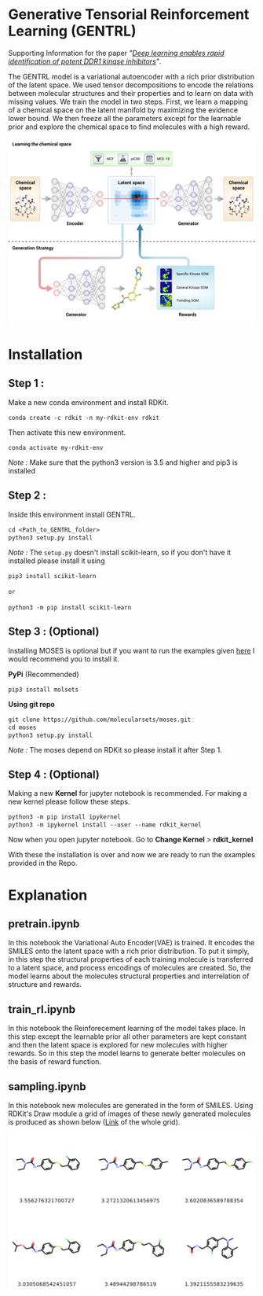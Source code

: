 # Generative Tensorial Reinforcement Learning (GENTRL) 
Supporting Information for the paper _"[Deep learning enables rapid identification of potent DDR1 kinase inhibitors](https://www.nature.com/articles/s41587-019-0224-x)"_.

The GENTRL model is a variational autoencoder with a rich prior distribution of the latent space. We used tensor decompositions to encode the relations between molecular structures and their properties and to learn on data with missing values. We train the model in two steps. First, we learn a mapping of a chemical space on the latent manifold by maximizing the evidence lower bound. We then freeze all the parameters except for the learnable prior and explore the chemical space to find molecules with a high reward.

![GENTRL](images/gentrl.png)

# Installation

## Step 1 :
Make a new conda environment and install RDKit.
```
conda create -c rdkit -n my-rdkit-env rdkit
```
Then activate this new environment.
```
conda activate my-rdkit-env
```
*Note :*  Make sure that the python3 version is 3.5 and higher and pip3 is installed

## Step 2 :
Inside this environment install GENTRL.
```
cd <Path_to_GENTRL_folder>
python3 setup.py install
```
*Note :* The `setup.py` doesn't install scikit-learn, so if you don't have it installed please install it using 
```
pip3 install scikit-learn

or

python3 -m pip install scikit-learn
```

## Step 3 : (Optional)
Installing MOSES is optional but if you want to run the examples given [here](https://github.com/Bibyutatsu/GENTRL/tree/master/examples) I would recommend you to install it.

**PyPi** (Recommended)
```
pip3 install molsets
```

**Using git repo**
```
git clone https://github.com/molecularsets/moses.git
cd moses
python3 setup.py install
```
*Note :* The moses depend on RDKit so please install it after Step 1.

## Step 4 : (Optional)
Making a new **Kernel** for jupyter notebook is recommended. For making a new kernel please follow these steps.
```
python3 -m pip install ipykernel
python3 -m ipykernel install --user --name rdkit_kernel
```
Now when you open jupyter notebook. Go to **Change Kernel** > **rdkit_kernel**

With these the installation is over and now we are ready to run the examples provided in the Repo.

# Explanation

## pretrain.ipynb
In this notebook the Variational Auto Encoder(VAE) is trained. It encodes the SMILES onto the latent space with a rich prior distribution. To put it simply, in this step the structural properties of each training molecule is transferred to a latent space, and process encodings of molecules are created. So, the model learns about the molecules structural properties and interrelation of structure and rewards.


## train_rl.ipynb
In this notebook the Reinforecement learning of the model takes place. In this step except the learnable prior all other parameters are kept constant and then the latent space is explored for new molecules with higher rewards. So in this step the model learns to generate better molecules on the basis of reward function.

## sampling.ipynb
In this notebook new molecules are generated in the form of SMILES. Using RDKit's Draw module a grid of images of these newly generated molecules is produced as shown below ([Link](https://github.com/Bibyutatsu/GENTRL/blob/master/images/Sampling_big.png) of the whole grid).

![Sampling](https://github.com/Bibyutatsu/GENTRL/blob/master/images/Sampling.jpeg)